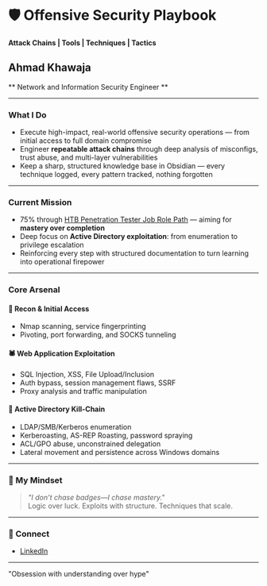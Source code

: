 # 🛡️ Offensive Security Playbook  
**Attack Chains | Tools | Techniques | Tactics**

## Ahmad Khawaja  
** Network and Information Security Engineer **

---

### What I Do

- Execute high-impact, real-world offensive security operations — from initial access to full domain compromise  
- Engineer **repeatable attack chains** through deep analysis of misconfigs, trust abuse, and multi-layer vulnerabilities  
- Keep a sharp, structured knowledge base in Obsidian — every technique logged, every pattern tracked, nothing forgotten

---

### Current Mission

- 75% through [HTB Penetration Tester Job Role Path](https://academy.hackthebox.com/path/preview/penetration-tester) — aiming for **mastery over completion**  
- Deep focus on **Active Directory exploitation**: from enumeration to privilege escalation  
- Reinforcing every step with structured documentation to turn learning into operational firepower

---

### Core Arsenal

#### 🔎 Recon & Initial Access  
- Nmap scanning, service fingerprinting  
- Pivoting, port forwarding, and SOCKS tunneling  

#### 🕷️ Web Application Exploitation  
- SQL Injection, XSS, File Upload/Inclusion  
- Auth bypass, session management flaws, SSRF  
- Proxy analysis and traffic manipulation  

#### 🧬 Active Directory Kill-Chain  
- LDAP/SMB/Kerberos enumeration  
- Kerberoasting, AS-REP Roasting, password spraying  
- ACL/GPO abuse, unconstrained delegation  
- Lateral movement and persistence across Windows domains  

---

### 🧠 My Mindset

> _"I don’t chase badges—I chase mastery."_  
> Logic over luck. Exploits with structure. Techniques that scale.

---

### 🔗 Connect

- [LinkedIn](https://linkedin.com/in/ahmad-khawaja-30779b277)

---

"Obsession with understanding over hype"
